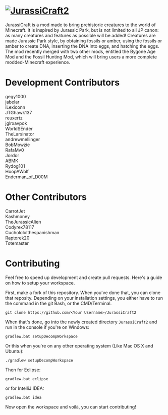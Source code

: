 # [![JurassiCraft2](http://i.imgur.com/3CXpCDv.png)](http://www.minecraftforum.net/forums/mapping-and-modding/minecraft-mods/2320045)
JurassiCraft is a mod made to bring prehistoric creatures to the world of Minecraft. It is inspired by Jurassic Park, but is not limited to all JP canon: as many creatures and features as possible will be added! Creatures are made Jurassic Park style, by obtaining fossils or amber, using the fossils or amber to create DNA, inserting the DNA into eggs, and hatching the eggs. The mod recently merged with two other mods, entitled the Bygone Age Mod and the Fossil Hunting Mod, which will bring users a more complete modded-Minecraft experience.

# Development Contributors
gegy1000   
jabelar   
iLexiconn   
JTGhawk137   
reuxertz   
jglrxavpok   
WorldSEnder   
TheLarsinator   
andrewmellinger   
BobMowzie   
RafaMv0   
Jordor   
ABMK   
Rydog101   
HoopAWolf   
Enderman_of_D00M   

# Other Contributors
CarrotJet   
Kashmoney   
TheJurassicAlien   
Codyrex78117  
Cucholololthespanishman   
Raptorek20   
Totemaster   

# Contributing
Feel free to speed up development and create pull requests. Here's a guide on how to setup your workspace.

First, make a fork of this repository. When you've done that, you can clone that reposity. Depending on your installation settings, you either have to run the command in the git Bash, or the CMD/Terminal.
```
git clone https://github.com/<Your Username>/JurassiCraft2
```

When that's done, go into the newly created directory `JurassiCraft2` and run in the console if you're on Windows:
```
gradlew.bat setupDecompWorkspace
```
Or this when you're on any other operating system (Like Mac OS X and Ubuntu):
```
./gradlew setupDecompWorkspace
```

Then for Eclipse:
```
gradlew.bat eclipse
```

or for IntelliJ IDEA:
```
gradlew.bat idea
```

Now open the workspace and voilà, you can start contributing!
